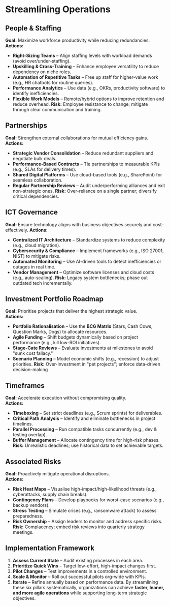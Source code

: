 # Streamlining Operations
## People & Staffing

**Goal:** Maximize workforce productivity while reducing redundancies.  
**Actions:**
- **Right-Sizing Teams** – Align staffing levels with workload demands (avoid over/under-staffing).
- **Upskilling & Cross-Training** – Enhance employee versatility to reduce dependency on niche roles.
- **Automation of Repetitive Tasks** – Free up staff for higher-value work (e.g., HR chatbots for routine queries).
- **Performance Analytics** – Use data (e.g., OKRs, productivity software) to identify inefficiencies.
- **Flexible Work Models** – Remote/hybrid options to improve retention and reduce overhead.
**Risk:** Employee resistance to change; mitigate through clear communication and training.
## Partnerships

**Goal:** Strengthen external collaborations for mutual efficiency gains.  
**Actions:**
- **Strategic Vendor Consolidation** – Reduce redundant suppliers and negotiate bulk deals.
- **Performance-Based Contracts** – Tie partnerships to measurable KPIs (e.g., SLAs for delivery times).
- **Shared Digital Platforms** – Use cloud-based tools (e.g., SharePoint) for seamless collaboration.
- **Regular Partnership Reviews** – Audit underperforming alliances and exit non-strategic ones.
**Risk:** Over-reliance on a single partner; diversify critical dependencies.
## ICT Governance

**Goal:** Ensure technology aligns with business objectives securely and cost-effectively. 
**Actions:**
- **Centralized IT Architecture** – Standardize systems to reduce complexity (e.g., cloud migration).
- **Cybersecurity & Compliance** – Implement frameworks (e.g., ISO 27001, NIST) to mitigate risks.
- **Automated Monitoring** – Use AI-driven tools to detect inefficiencies or outages in real time.
- **Vendor Management** – Optimize software licenses and cloud costs (e.g., auto-scaling).
**Risk:** Legacy system bottlenecks; phase out outdated tech incrementally.
## Investment Portfolio Roadmap

**Goal:** Prioritise projects that deliver the highest strategic value.  
**Actions:**
- **Portfolio Rationalisation** – Use the **BCG Matrix** (Stars, Cash Cows, Question Marks, Dogs) to allocate resources.
- **Agile Funding** – Shift budgets dynamically based on project performance (e.g., kill low-ROI initiatives).
- **Stage-Gate Reviews** – Evaluate investments at milestones to avoid "sunk cost fallacy."
- **Scenario Planning** – Model economic shifts (e.g., recession) to adjust priorities.
**Risk:** Over-investment in "pet projects"; enforce data-driven decision-making
## Timeframes
**Goal:** Accelerate execution without compromising quality.  
**Actions:**
- **Timeboxing** – Set strict deadlines (e.g., Scrum sprints) for deliverables.
- **Critical Path Analysis** – Identify and eliminate bottlenecks in project timelines.
- **Parallel Processing** – Run compatible tasks concurrently (e.g., dev & testing overlap).
- **Buffer Management** – Allocate contingency time for high-risk phases.
**Risk:** Unrealistic deadlines; use historical data to set achievable targets.
## Associated Risks
**Goal:** Proactively mitigate operational disruptions.  
**Actions:**
- **Risk Heat Maps** – Visualise high-impact/high-likelihood threats (e.g., cyberattacks, supply chain breaks).
- **Contingency Plans** – Develop playbooks for worst-case scenarios (e.g., backup vendors).
- **Stress Testing** – Simulate crises (e.g., ransomware attack) to assess preparedness.
- **Risk Ownership** – Assign leaders to monitor and address specific risks.
**Risk:** Complacency; embed risk reviews into quarterly strategy meetings.
## Implementation Framework
1. **Assess Current State** – Audit existing processes in each area.
2. **Prioritize Quick Wins** – Target low-effort, high-impact changes first.
3. **Pilot Changes** – Test improvements in a controlled environment.
4. **Scale & Monitor** – Roll out successful pilots org-wide with KPIs.
5. **Iterate** – Refine annually based on performance data.
By streamlining these six pillars systematically, organizations can achieve **faster, leaner, and more agile operations** while supporting long-term strategic objectives.